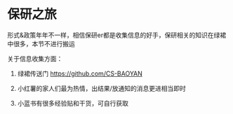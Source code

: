 # 保研之旅

形式&政策年年不一样，相信保研er都是收集信息的好手，保研相关的知识在绿裙中很多，本节不进行搬运

关于信息收集方面：

1. 绿裙传送门 https://github.com/CS-BAOYAN

2. 小红薯的家人们最为热情，出结果/放通知的消息更进相当即时
3. 小蓝书有很多经验贴和干货，可自行获取
